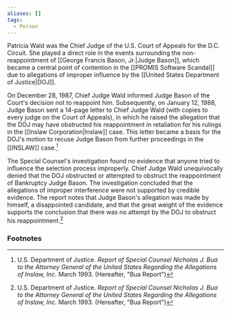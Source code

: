 ```yaml
---
aliases: []
tags:
  - Person
---
```

Patricia Wald was the Chief Judge of the U.S. Court of Appeals for the D.C. Circuit. She played a direct role in the events surrounding the non-reappointment of [[George Francis Bason, Jr.|Judge Bason]], which became a central point of contention in the [[PROMIS Software Scandal]] due to allegations of improper influence by the [[United States Department of Justice|DOJ]].

On December 28, 1987, Chief Judge Wald informed Judge Bason of the Court's decision not to reappoint him. Subsequently, on January 12, 1988, Judge Bason sent a 14-page letter to Chief Judge Wald (with copies to every judge on the Court of Appeals), in which he raised the allegation that the DOJ may have obstructed his reappointment in retaliation for his rulings in the [[Inslaw Corporation|Inslaw]] case. This letter became a basis for the DOJ's motion to recuse Judge Bason from further proceedings in the [[INSLAW]] case.[^1]

The Special Counsel's investigation found no evidence that anyone tried to influence the selection process improperly. Chief Judge Wald unequivocally denied that the DOJ obstructed or attempted to obstruct the reappointment of Bankruptcy Judge Bason. The investigation concluded that the allegations of improper interference were not supported by credible evidence. The report notes that Judge Bason's allegation was made by himself, a disappointed candidate, and that the great weight of the evidence supports the conclusion that there was no attempt by the DOJ to obstruct his reappointment.[^1]

### Footnotes

[^1]: U.S. Department of Justice. *Report of Special Counsel Nicholas J. Bua to the Attorney General of the United States Regarding the Allegations of Inslaw, Inc.* March 1993. (Hereafter, "Bua Report")
